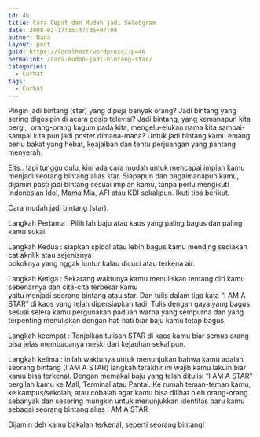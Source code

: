 ```yaml
---
id: 46
title: Cara Cepat dan Mudah jadi Selebgram
date: 2008-03-17T15:47:35+07:00
author: Nana
layout: post
guid: https://localhost/wordpress/?p=46
permalink: /cara-mudah-jadi-bintang-star/
categories:
  - Curhat
tags:
  - Curhat
---
```

Pingin jadi bintang (star) yang dipuja banyak orang? Jadi bintang yang sering digosipin di acara gosip televisi? Jadi bintang, yang kemanapun kita pergi,  orang-orang kagum pada kita, mengelu-elukan nama kita sampai-sampai kita pun jadi poster dimana-mana? Untuk jadi bintang kamu emang perlu bakat yang hebat, keajaiban dan tentu perjuangan yang pantang menyerah.

Eits.. tapi tunggu dulu, kini ada cara mudah untuk mencapai impian kamu menjadi seorang bintang alias star. Siapapun dan bagaimanapun kamu, dijamin pasti jadi bintang sesuai impian kamu, tanpa perlu mengikuti Indonesian Idol, Mama Mia, AFI atau KDI sekalipun. Ikuti tips berikut.

Cara mudah jadi bintang (star).

Langkah Pertama : Pilih lah baju atau kaos yang paling bagus dan paling kamu sukai.

Langkah Kedua : siapkan spidol atau lebih bagus kamu mending sediakan cat akrilik atau sejenisnya  
pokoknya yang nggak luntur kalau dicuci atau terkena air.

Langkah Ketiga : Sekarang waktunya kamu menuliskan tentang diri kamu sebenarnya dan cita-cita terbesar kamu  
yaitu menjadi seorang bintang atau star. Dan tulis dalam tiga kata “I AM A STAR” di kaos yang telah dipersiapkan tadi. Tulis dengan gaya yang bagus sesuai selera kamu pergunakan paduan warna yang sempurna dan yang terpenting menuliskan dengan hat-hati biar baju kamu tetap bagus.

Langkah keempat : Tonjolkan tulisan STAR di kaos kamu biar semua orang bisa jelas membacanya meski dari kejauhan sekalipun.

Langkah kelima : inilah waktunya untuk menunjukan bahwa kamu adalah seorang bintang (I AM A STAR) langkah terakhir ini wajib kamu lakuin biar kamu bisa terkenal. Dengan memakai baju yang telah ditulisi “I AM A STAR” pergilah kamu ke Mall, Terminal atau Pantai. Ke rumah teman-teman kamu, ke kampus/sekolah, atau cobalah agar kamu bisa dilihat oleh orang-orang sebanyak dan sesering mungkin untuk menunjukkan identitas baru kamu sebagai seorang bintang alias I AM A STAR

Dijamin deh kamu bakalan terkenal, seperti seorang bintang!